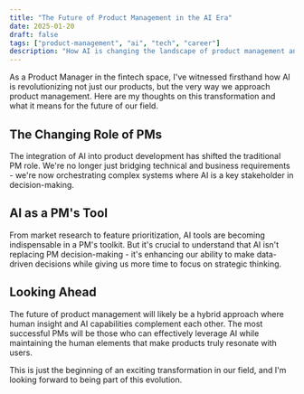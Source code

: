```yaml
---
title: "The Future of Product Management in the AI Era"
date: 2025-01-20
draft: false
tags: ["product-management", "ai", "tech", "career"]
description: "How AI is changing the landscape of product management and what it means for PMs"
---
```


As a Product Manager in the fintech space, I've witnessed firsthand how AI is revolutionizing not just our products, but the very way we approach product management. Here are my thoughts on this transformation and what it means for the future of our field.

## The Changing Role of PMs

The integration of AI into product development has shifted the traditional PM role. We're no longer just bridging technical and business requirements - we're now orchestrating complex systems where AI is a key stakeholder in decision-making.

## AI as a PM's Tool

From market research to feature prioritization, AI tools are becoming indispensable in a PM's toolkit. But it's crucial to understand that AI isn't replacing PM decision-making - it's enhancing our ability to make data-driven decisions while giving us more time to focus on strategic thinking.

## Looking Ahead

The future of product management will likely be a hybrid approach where human insight and AI capabilities complement each other. The most successful PMs will be those who can effectively leverage AI while maintaining the human elements that make products truly resonate with users.

This is just the beginning of an exciting transformation in our field, and I'm looking forward to being part of this evolution.
